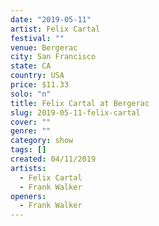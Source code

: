```yaml
---
date: "2019-05-11"
artist: Felix Cartal
festival: ""
venue: Bergerac
city: San Francisco
state: CA
country: USA
price: $11.33
solo: "n"
title: Felix Cartal at Bergerac
slug: 2019-05-11-felix-cartal
cover: ""
genre: ""
category: show
tags: []
created: 04/11/2019
artists:
  - Felix Cartal
  - Frank Walker
openers:
  - Frank Walker
---
```

